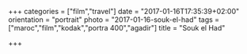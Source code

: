 +++
categories = ["film","travel"]
date = "2017-01-16T17:35:39+02:00"
orientation = "portrait"
photo = "2017-01-16-souk-el-had"
tags = ["maroc","film","kodak","portra 400","agadir"]
title = "Souk el Had"

+++
